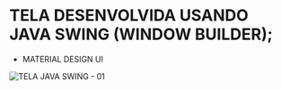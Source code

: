 # TELA DESENVOLVIDA USANDO JAVA SWING (WINDOW BUILDER);
* MATERIAL DESIGN UI
  

![TELA JAVA SWING - 01](https://user-images.githubusercontent.com/8742567/144373302-25b29108-e1d0-4776-a5b5-9552382faacf.png)
